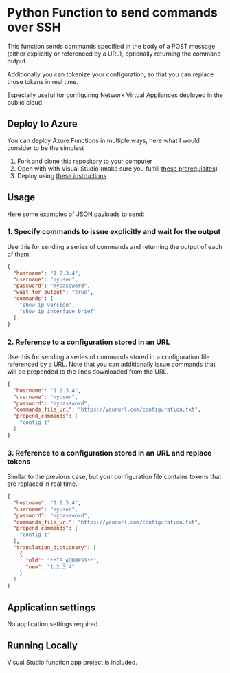 # Python Function to send commands over SSH

This function sends commands specified in the body of a POST message (either explicitly or referenced by a URL), optionally returning the command output.

Additionally you can tokenize your configuration, so that you can replace those tokens in real time.

Especially useful for configuring Network Virtual Appliances deployed in the public cloud.

## Deploy to Azure

You can deploy Azure Functions in multiple ways, here what I would consider to be the simplest

1. Fork and clone this repository to your computer
2. Open with with Visual Studio (make sure you fulfill [these prerequisites](https://docs.microsoft.com/en-us/azure/azure-functions/tutorial-vs-code-serverless-python#prerequisites))
3. Deploy using [these instructions](https://docs.microsoft.com/en-us/azure/azure-functions/tutorial-vs-code-serverless-python#deploy-to-azure-functions)

## Usage

Here some examples of JSON payloads to send:

### 1. Specify commands to issue explicitly and wait for the output

Use this for sending a series of commands and returning the output of each of them

```json
{
  "hostname": "1.2.3.4",
  "username": "myuser",
  "password": "mypassword",
  "wait_for_output": "true",
  "commands": [
    "show ip version",
    "show ip interface brief"
  ]
}
```

### 2. Reference to a configuration stored in an URL

Use this for sending a series of commands stored in a configuration file referenced by a URL. Note that you can additionally issue commands that will be prepended to the lines downloaded from the URL.

```json
{
  "hostname": "1.2.3.4",
  "username": "myuser",
  "password": "mypassword",
  "commands_file_url": "https://yoururl.com/configuration.txt",
  "prepend_commands": [
    "config t"
  ]
}
```

### 3. Reference to a configuration stored in an URL and replace tokens

Similar to the previous case, but your configuration file contains tokens that are replaced in real time.

```json
{
  "hostname": "1.2.3.4",
  "username": "myuser",
  "password": "mypassword",
  "commands_file_url": "https://yoururl.com/configuration.txt",
  "prepend_commands": [
    "config t"
  ],
  "translation_dictionary": [
    {
      "old": "**IP_ADDRESS**",
      "new": "1.2.3.4"
    }
  ]
}
```

## Application settings

No application settings required.

## Running Locally

Visual Studio function app project is included.
